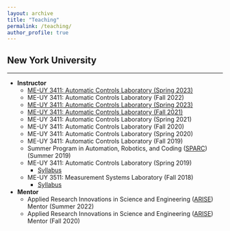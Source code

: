 ```yaml
---
layout: archive
title: "Teaching"
permalink: /teaching/
author_profile: true
---
```


## New York University
---

- **Instructor**
  - [ME-UY 3411: Automatic Controls Laboratory (Spring 2023)](/teaching/2023-Spring-Automatic-Controls-Lab)
  - ME-UY 3411: Automatic Controls Laboratory (Fall 2022)
  - [ME-UY 3411: Automatic Controls Laboratory (Spring 2023)](/teaching/2022-Spring-Automatic-Controls-Lab)
  - [ME-UY 3411: Automatic Controls Laboratory (Fall 2021)](/teaching/2021-Fall-Automatic-Controls-Lab)
  - ME-UY 3411: Automatic Controls Laboratory (Spring 2021)
  - ME-UY 3411: Automatic Controls Laboratory (Fall 2020)
  - ME-UY 3411: Automatic Controls Laboratory (Spring 2020)
  - ME-UY 3411: Automatic Controls Laboratory (Fall 2019)
  - Summer Program in Automation, Robotics, and Coding ([SPARC](https://engineering.nyu.edu/academics/programs/k12-stem-education/sparc)) (Summer 2019)
  - ME-UY 3411: Automatic Controls Laboratory (Spring 2019)
      - [Syllabus](/files/pdf/teaching/automaticControlLab.pdf)
  - ME-UY 3511: Measurement Systems Laboratory (Fall 2018)
      - [Syllabus](/files/pdf/teaching/measurementSystemsLab.pdf)
- **Mentor**
  - Applied Research Innovations in Science and Engineering ([ARISE](https://engineering.nyu.edu/academics/programs/k12-stem-education/arise)) Mentor (Summer 2022)
  - Applied Research Innovations in Science and Engineering ([ARISE](https://engineering.nyu.edu/academics/programs/k12-stem-education/arise)) Mentor (Fall 2020)


<!-- {% include base_path %}

{% for post in site.teaching reversed %}
  {% include archive-single.html %}
{% endfor %} -->
